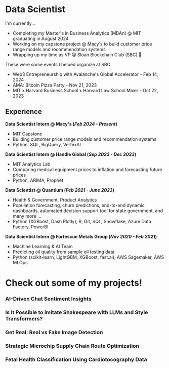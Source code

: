 # Data Scientist

I'm currently...

- Completing my Master's in Business Analytics (MBAn) @ MIT graduating in August 2024
- Working on my capstone project @ Macy's to build customer price range models and recommendation systems
- Wrapping up my time as VP @ Sloan Blockchain Club (SBC) 🥲

These were some events I helped organize at SBC

- Web3 Entrepreneurship with Avalanche's Global Accelerator - Feb 14, 2024
- AMA: Bitcoin Pizza Party - Nov 21, 2023
- MIT x Harvard Business School x Harvard Law School Mixer - Oct 22, 2023

## Experience 

**Data Scientist Intern @ Macy's (_Feb 2024 - Present_)**
- MIT Capstone
- Building customer price range models and recommendation systems
- Python, SQL, BigQuery, VertexAI

**Data Scientist Intern @ Handle Global (_Sep 2023 - Dec 2023_)**
- MIT Analytics Lab
- Comparing medical equipment prices to inflation and forecasting future prices
- Python, ARIMA, Prophet

**Data Scientist @ Quantium (_Feb 2021 - June 2023_)**
- Health & Government, Product Analytics
- Population forecasting, churn predictions, end-to-end dynamic dashboards, automated decision support tool for state government, and many more ...
- Python (XGBoost, Dash Plotly), R, Git, SQL, Snowflake, Azure Data Factory, PowerBI

**Data Scientist Intern @ Fortescue Metals Group (_Nov 2020 - Feb 2021_)**
- Machine Learning & AI Team
- Predicting oil quality from sample oil testing data
- Python (scikit-learn, LightGBM, XGBoost, fast.ai), AWS Sagemaker, AWS MLOps

# Check out some of my projects!

### AI-Driven Chat Sentiment Insights 

### Is It Possible to Imitate Shakespeare with LLMs and Style Transformers?

### Get Real: Real vs Fake Image Detection

### Strategic Microchip Supply Chain Route Optimization 

### Fetal Health Classification Using Cardiotocography Data




